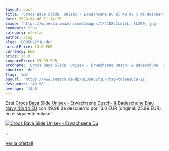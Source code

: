 ```yaml
---
layout: post
title: 'Crocs Baya Slide  Unisex - Erwachsene Du al 49.98 % de descuento'
date: 2020-04-06 11:14:25
image: 'https://m.media-amazon.com/images/I/41D8zCcnirL._SL200_.jpg'
comments: true
category: ofertas
author: ring
slug: 'B005HV2Y1U-de'
actualPrice: 13.0 EUR
currency: EUR
price: 13.0
comparePrice: 25.99 EUR
prodname: 'Crocs Baya Slide  Unisex - Erwachsene Dusch- & Badeschuhe  Blau  Navy   43/44 EU'
country: 'de'
flag: '🇩🇪'
buyurl: 'https://www.amazon.de/dp/B005HV2Y1U/?tag=tolees0ca-21'
descuento: '49.98'
average: '13.0'
---
```


Está [Crocs Baya Slide  Unisex - Erwachsene Dusch- & Badeschuhe  Blau  Navy   43/44 EU](https://www.amazon.de/dp/B005HV2Y1U/?tag=tolees0ca-21) con 49.98 de descuento por 13.0 EUR (original: 25.99 EUR) en el siguiente enlace!

[![Crocs Baya Slide  Unisex - Erwachsene Du](https://m.media-amazon.com/images/I/41D8zCcnirL._SL200_.jpg)](https://www.amazon.de/dp/B005HV2Y1U/?tag=tolees0ca-21)

ℹ️:


[Ver la oferta!!](https://www.amazon.de/dp/B005HV2Y1U/?tag=tolees0ca-21)
